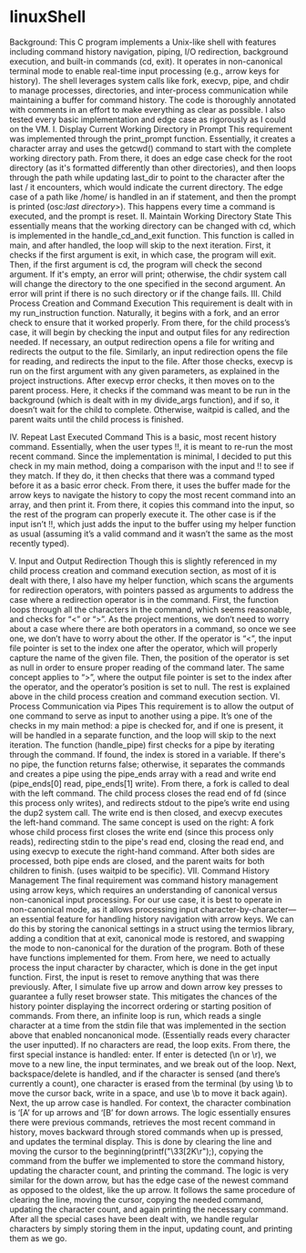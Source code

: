 # linuxShell

Background:
This C program implements a Unix-like shell with features including command history navigation, piping, I/O redirection, background execution, and built-in commands (cd, exit). It operates in non-canonical terminal mode to enable real-time input processing (e.g., arrow keys for history). The shell leverages system calls like fork, execvp, pipe, and chdir to manage processes, directories, and inter-process communication while maintaining a buffer for command history. The code is thoroughly annotated with comments in an effort to make everything as clear as possible. I also tested every basic implementation and edge case as rigorously as I could on the VM.
I. Display Current Working Directory in Prompt
This requirement was implemented through the print_prompt function. Essentially, it creates a character array and uses the getcwd() command to start with the complete working directory path. From there, it does an edge case check for the root directory (as it's formatted differently than other directories), and then loops through the path while updating last_dir to point to the character after the last / it encounters, which would indicate the current directory. The edge case of a path like /home/ is handled in an if statement, and then the prompt is printed (osc:*last directory*>). This happens every time a command is executed, and the prompt is reset.
II. Maintain Working Directory State
This essentially means that the working directory can be changed with cd, which is implemented in the handle_cd_and_exit function. This function is called in main, and after handled, the loop will skip to the next iteration.  First, it checks if the first argument is exit, in which case, the program will exit. Then, if the first argument is cd, the program will check the second argument. If it's empty, an error will print; otherwise, the chdir system call will change the directory to the one specified in the second argument. An error will print if there is no such directory or if the change fails.
III. Child Process Creation and Command Execution
This requirement is dealt with in my run_instruction function. Naturally, it begins with a fork, and an error check to ensure that it worked properly. From there, for the child process’s case, it will begin by checking the input and output files for any redirection needed. If necessary, an output redirection opens a file for writing and redirects the output to the file. Similarly, an input redirection opens the file for reading, and redirects the input to the file. After those checks, execvp is run on the first argument with any given parameters, as explained in the project instructions. After execvp error checks, it then moves on to the parent process. Here, it checks if the command was meant to be run in the background (which is dealt with in my divide_args function), and if so, it doesn’t wait for the child to complete. Otherwise, waitpid is called, and the parent waits until the child process is finished.

IV. Repeat Last Executed Command
This is a basic, most recent history command. Essentially, when the user types !!, it is meant to re-run the most recent command. Since the implementation is minimal, I decided to put this check in my main method, doing a comparison with the input and !! to see if they match. If they do, it then checks that there was a command typed before it as a basic error check. From there, it uses the buffer made for the arrow keys to navigate the history to copy the most recent command into an array, and then print it. From there, it copies this command into the input, so the rest of the program can properly execute it. The other case is if the input isn’t !!, which just adds the input to the buffer using my helper function as usual (assuming it’s a valid command and it wasn’t the same as the most recently typed).

V. Input and Output Redirection
Though this is slightly referenced in my child process creation and command execution section, as most of it is dealt with there, I also have my helper function, which scans the arguments for redirection operators, with pointers passed as arguments to address the case where a redirection operator is in the command. First, the function loops through all the characters in the command, which seems reasonable, and checks for “<” or “>”. As the project mentions, we don’t need to worry about a case where there are both operators in a command, so once we see one, we don’t have to worry about the other. If the operator is “<”, the input file pointer is set to the index one after the operator, which will properly capture the name of the given file. Then, the position of the operator is set as null in order to ensure proper reading of the command later. The same concept applies to “>”, where the output file pointer is set to the index after the operator, and the operator’s position is set to null. The rest is explained above in the child process creation and command execution section.
VI. Process Communication via Pipes
This requirement is to allow the output of one command to serve as input to another using a pipe. It’s one of the checks in my main method: a pipe is checked for, and if one is present, it will be handled in a separate function, and the loop will skip to the next iteration. The function (handle_pipe) first checks for a pipe by iterating through the command. If found, the index is stored in a variable. If there's no pipe, the function returns false; otherwise, it separates the commands and creates a pipe using the pipe_ends array with a read and write end (pipe_ends[0] read, pipe_ends[1] write). From there, a fork is called to deal with the left command. The child process closes the read end of fd (since this process only writes), and redirects stdout to the pipe’s write end using the dup2 system call. The write end is then closed, and execvp executes the left-hand command. The same concept is used on the right: A fork whose child process first closes the write end (since this process only reads), redirecting stdin to the pipe's read end, closing the read end, and using execvp to execute the right-hand command. After both sides are processed, both pipe ends are closed, and the parent waits for both children to finish. (uses waitpid to be specific).
VII. Command History Management
The final requirement was command history management using arrow keys, which requires an understanding of canonical versus non-canonical input processing. For our use case, it is best to operate in non-canonical mode, as it allows processing input character-by-character—an essential feature for handling history navigation with arrow keys. We can do this by storing the canonical settings in a struct using the termios library, adding a condition that at exit, canonical mode is restored, and swapping the mode to non-canonical for the duration of the program. Both of these have functions implemented for them. From here, we need to actually process the input character by character, which is done in the get input function. First, the input is reset to remove anything that was there previously. After, I simulate five up arrow and down arrow key presses to guarantee a fully reset browser state. This mitigates the chances of the history pointer displaying the incorrect ordering or starting position of commands. From there, an infinite loop is run, which reads a single character at a time from the stdin file that was implemented in the section above that enabled noncanonical mode. (Essentially reads every character the user inputted). If no characters are read, the loop exits. From there, the first special instance is handled: enter. If enter is detected (\n or \r), we move to a new line, the input terminates, and we break out of the loop. Next, backspace/delete is handled, and if the character is sensed (and there’s currently a count), one character is erased from the terminal (by using \b to move the cursor back, write in a space, and use \b to move it back again). Next, the up arrow case is handled. For context, the character combination is ‘[A’ for up arrows and ‘[B’ for down arrows. The logic essentially ensures there were previous commands, retrieves the most recent command in history, moves backward through stored commands when up is pressed, and updates the terminal display. This is done by clearing the line and moving the cursor to the beginning(printf("\33[2K\r");), copying the command from the buffer we implemented to store the command history, updating the character count, and printing the command. The logic is very similar for the down arrow, but has the edge case of the newest command as opposed to the oldest, like the up arrow. It follows the same procedure of clearing the line, moving the cursor, copying the needed command, updating the character count, and again printing the necessary command. After all the special cases have been dealt with, we handle regular characters by simply storing them in the input, updating count, and printing them as we go. 
